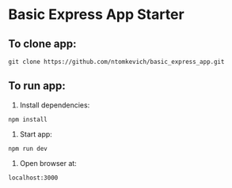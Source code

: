 # Basic Express App Starter

## To clone app:
`
git clone https://github.com/ntomkevich/basic_express_app.git
`

## To run app:
1) Install dependencies:

`
npm install
`

1) Start app:

`
npm run dev
`

1) Open browser at:

`
localhost:3000
`